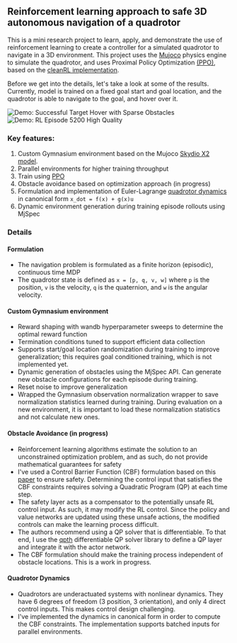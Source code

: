## Reinforcement learning approach to safe 3D autonomous navigation of a quadrotor

This is a mini research project to learn, apply, and demonstrate the use of reinforcement learning to create a controller for a simulated quadrotor to navigate in a 3D environment. This project uses the [Mujoco](https://mujoco.org/) physics engine to simulate the quadrotor, and uses Proximal Policy Optimization [(PPO)](https://arxiv.org/pdf/1707.06347), based on the [cleanRL implementation](https://github.com/vwxyzjn/cleanrl).

Before we get into the details, let's take a look at some of the results. Currently, model is trained on a fixed goal start and goal location, and the quadrotor is able to navigate to the goal, and hover over it. 

![Demo: Successful Target Hover with Sparse Obstacles](demo-videos/successful-target-hover-sparse-obstacles.gif)
![Demo: RL Episode 5200 High Quality](demo-videos/rl-video-episode-5200-hq.gif)

### Key features:
1. Custom Gymnasium environment based on the Mujoco [Skydio X2 model](https://github.com/google-deepmind/mujoco_menagerie/tree/main/skydio_x2).
2. Parallel environments for higher training throughput
3. Train using [PPO](https://github.com/vwxyzjn/cleanrl)
4. Obstacle avoidance based on optimization approach (in progress)
5. Formulation and implementation of Euler-Lagrange [quadrotor dynamics](https://vnav.mit.edu/material/06-Control1-notes.pdf) in canonical form ```x_dot = f(x) + g(x)u```
6. Dynamic environment generation during training episode rollouts using MjSpec

### Details
#### Formulation
- The navigation problem is formulated as a finite horizon (episodic), continuous time MDP
- The quadrotor state is defined as ```x = [p, q, v, w]``` where ```p``` is the position, ```v``` is the velocity, ```q``` is the quaternion, and ```w``` is the angular velocity.
#### Custom Gymnasium environment
- Reward shaping with wandb hyperparameter sweeps to determine the optimal reward function
- Termination conditions tuned to support efficient data collection
- Supports start/goal location randomization during training to improve generalization; this requires goal conditioned training, which is not implemented yet.
- Dynamic generation of obstacles using the MjSpec API. Can generate new obstacle configurations for each episode during training. 
- Reset noise to improve generalization
- Wrapped the Gymnasium observation normalization wrapper to save normalization statistics learned during training. During evaluation on a new environment, it is important to load these normalization statistics and not calculate new ones.

#### Obstacle Avoidance (in progress)
- Reinforcement learning algorithms estimate the solution to an unconstrained optimization problem, and as such, do not provide mathematical guarantees for safety
- I've used a Control Barrier Function (CBF) formulation based on this [paper](https://arxiv.org/pdf/2110.05415) to ensure safety. Determining the control input that satisfies the CBF constraints requires solving a Quadratic Program (QP) at each time step. 
- The safety layer acts as a compensator to the potentially unsafe RL control input. As such, it may modify the RL control. Since the policy and value networks are updated using these unsafe actions, the modified controls can make the learning process difficult. 
- The authors recommend using a QP solver that is differentiable. To that end, I use the [qpth](https://locuslab.github.io/qpth/) differentiable QP solver library to define a QP layer and integrate it with the actor network.
- The CBF formulation should make the training process independent of obstacle locations. This is a work in progress.

#### Quadrotor Dynamics
- Quadrotors are underactuated systems with nonlinear dynamics. They have 6 degrees of freedom (3 position, 3 orientation), and only 4 direct control inputs. This makes control design challenging.
- I've implemented the dynamics in canonical form in order to compute the CBF constraints. The implementation supports batched inputs for parallel environments.
